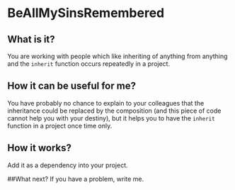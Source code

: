 # BeAllMySinsRemembered

## What is it?
You are working with people which like inheriting of anything from anything and
the `inherit` function occurs repeatedly in a project.

## How it can be useful for me?
You have probably no chance to explain to your colleagues that the inheritance
could be replaced by the composition (and this piece of code cannot help you
with your destiny), but it helps you to have the `inherit` function in a project
once time only.

## How it works?
Add it as a dependency into your project.

##What next?
If you have a problem, write me.